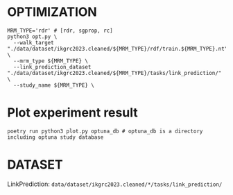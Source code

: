 # OPTIMIZATION
```shell
MRM_TYPE='rdr' # [rdr, sgprop, rc]
python3 opt.py \
  --walk_target "./data/dataset/ikgrc2023.cleaned/${MRM_TYPE}/rdf/train.${MRM_TYPE}.nt" \
  --mrm_type ${MRM_TYPE} \
  --link_prediction_dataset "./data/dataset/ikgrc2023.cleaned/${MRM_TYPE}/tasks/link_prediction/" \
  --study_name ${MRM_TYPE} \

```

# Plot experiment result
```shell
poetry run python3 plot.py optuna_db # optuna_db is a directory including optuna study database
```

# DATASET
LinkPrediction: `data/dataset/ikgrc2023.cleaned/*/tasks/link_prediction/`
